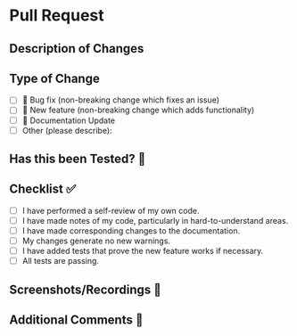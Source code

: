 # Pull Request 

## Description of Changes

<!-- Please provide a brief summary of what you have changed or added in this pull request. Be clear and concise so your teammates can understand what has been done and why. -->

## Type of Change

<!-- What type of change does your PR introduce? Please check the one that applies to this PR. -->

- [ ] 🐛 Bug fix (non-breaking change which fixes an issue)
- [ ] 🔮 New feature (non-breaking change which adds functionality)
- [ ] 📖 Documentation Update
- [ ] Other (please describe):

## Has this been Tested? 🧪

<!-- Please describe the tests that you ran to verify your changes. Provide instructions so we can reproduce. -->

## Checklist ✅

<!-- Before you submit your PR, please review the following checklist and mark all that apply. -->

- [ ] I have performed a self-review of my own code.
- [ ] I have made notes of my code, particularly in hard-to-understand areas.
- [ ] I have made corresponding changes to the documentation.
- [ ] My changes generate no new warnings.
- [ ] I have added tests that prove the new feature works if necessary.
- [ ] All tests are passing.

## Screenshots/Recordings 📸

<!-- If applicable, add screenshots or video recordings to help explain your changes. -->

## Additional Comments 💬

<!-- Any additional comments, notes, or questions you may have for the reviewers. -->

